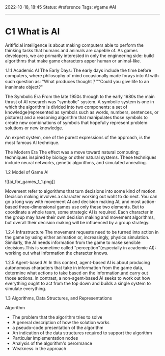 2022-10-18, 18:45
Status: #reference 
Tags: #game #AI 

---
# C1 What is AI

Aritificial intelligence is about making computers able to perform the thinking tasks that humans and animals are capeble of.
As games developers, we are primarily interested in only the engineering side: build algorithms that make game characters apper human or animal-like.

1.1.1 Academic AI
The Early Days: The early days include the time before computers, where philosophy of mind occasionally made forays into AI with such question as: "What produces thought？""Could you give life to an inanimate object?"

The Symbolic Era
From the late 1950s through to the early 1980s the main thrust of AI research was "symbolic" system. A symbolic system is one in which the algorithm is divided into two components: a set of knowledge(represented as symbols such as words, numbers, sentences, or pictures) and a reasoning algorithm that manipulates those symbols to create new combinations of symbols that hopefully represent problem solutions or new knowledge.

An expert system, one of the purest expressions of the approach, is the most famous AI technique.

The Modern Era
The effect was a move toward natural computing: techniques inspired by biology or other natural systems. These techniques include neural networks, genetic algorithms, and simulated annealing.

1.2 Model of Game AI

![[ai_for_games_1_1.png]]

Movement refer to algorithms that turn decisions into some kind of motion.
Decision making involves a character working out waht to do next.
You can go a long way with movement AI and decision making AI, and most action-based three-dimensional games use only these two elements. But to coordinate a whole team, some strategic AI is required. 
Each character in the group may have their own decision making and movement algorithms, but overall their decision making will be influenced by a group strategy.

1.2.4 Infrastructure
The movement requests need to be turned into action in the game by using either animation or, increasingly, physics simulation.
Similarly, the AI needs information from the game to make sensible decisions.This is sometime called "perception"(especially in academic AI): working out what information the character knows.

1.2.5 Agent-based AI
In this context, agent-based AI is about producing autonomous characters that take in information from the game data, determine what actions to take based on the information,and carry out those actions.
In contrast, a non-agent-based AI seeks to work out how everything ought to act from the top down and builds a single system to simulate everything.

1.3 Algorithms, Data Structures, and Representations

Algorithm

* The problem that the algorithm tries to solve
* A general description of how the solution works
* a pseudo-code presentation of the algorithm
* An indication of the data structures required to support the algorithm
* Particular implementation nodes
* Analysis of the algorithm's perormance
* Weakness in the approach

